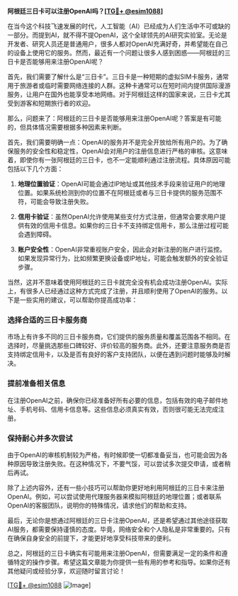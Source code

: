 **阿根廷三日卡可以注册OpenAI吗？[[TG💪+ @esim1088](https://t.me/s/esim1088)]**

在当今这个科技飞速发展的时代，人工智能（AI）已经成为人们生活中不可或缺的一部分。而提到AI，就不得不提OpenAI，这个全球领先的AI研究实验室。无论是开发者、研究人员还是普通用户，很多人都对OpenAI充满好奇，并希望能在自己的设备上使用它的服务。然而，最近有一个问题让很多人感到困惑——阿根廷的三日卡是否能够用来注册OpenAI呢？

首先，我们需要了解什么是“三日卡”。三日卡是一种短期的虚拟SIM卡服务，通常用于旅游者或临时需要网络连接的人群。这种卡通常可以在短时间内提供国际漫游服务，让用户在国外也能享受本地网络。对于阿根廷这样的国家来说，三日卡尤其受到游客和短期旅行者的欢迎。

那么，问题来了：阿根廷的三日卡是否能够用来注册OpenAI呢？答案是有可能的，但具体情况需要根据多种因素来判断。

首先，我们需要明确一点：OpenAI的服务并不是完全开放给所有用户的。为了确保服务的安全性和稳定性，OpenAI会对用户的注册信息进行严格的审核。这意味着，即使你有一张阿根廷的三日卡，也不一定能顺利通过注册流程。具体原因可能包括以下几个方面：

1. **地理位置验证**：OpenAI可能会通过IP地址或其他技术手段来验证用户的地理位置。如果系统检测到你的位置不在阿根廷或者与三日卡提供的服务范围不符，可能会导致注册失败。
   
2. **信用卡验证**：虽然OpenAI允许使用某些支付方式注册，但通常会要求用户提供有效的信用卡信息。如果你的三日卡不支持绑定信用卡，那么注册过程可能会遇到障碍。

3. **账户安全性**：OpenAI非常重视账户安全，因此会对新注册的账户进行监控。如果发现异常行为，比如频繁更换设备或IP地址，可能会触发额外的安全验证步骤。

当然，这并不意味着使用阿根廷的三日卡就完全没有机会成功注册OpenAI。实际上，有很多人已经通过这种方式完成了注册，并且顺利使用了OpenAI的服务。以下是一些实用的建议，可以帮助你提高成功率：

### **选择合适的三日卡服务商**
市场上有许多不同的三日卡服务商，它们提供的服务质量和覆盖范围各不相同。在选择时，尽量挑选那些口碑较好、评价较高的服务商。此外，还要注意服务商是否支持绑定信用卡，以及是否有良好的客户支持团队，以便在遇到问题时能够及时解决。

### **提前准备相关信息**
在注册OpenAI之前，确保你已经准备好所有必要的信息，包括有效的电子邮件地址、手机号码、信用卡信息等。这些信息必须真实有效，否则很可能无法完成注册。

### **保持耐心并多次尝试**
由于OpenAI的审核机制较为严格，有时候即使一切都准备妥当，也可能会因为各种原因导致注册失败。在这种情况下，不要气馁，可以尝试多次提交申请，或者稍后再试。

除了上述内容外，还有一些小技巧可以帮助你更好地利用阿根廷的三日卡来注册OpenAI。例如，可以尝试使用代理服务器来模拟阿根廷的地理位置；或者联系OpenAI的客服团队，说明你的特殊情况，请求他们的帮助和支持。

最后，无论你是想通过阿根廷的三日卡注册OpenAI，还是希望通过其他途径获取AI服务，都需要保持谨慎的态度。毕竟，网络安全和个人隐私是非常重要的。只有在确保自身安全的前提下，才能更好地享受科技带来的便利。

总之，阿根廷的三日卡确实有可能用来注册OpenAI，但需要满足一定的条件和遵循特定的操作步骤。希望这篇文章能为你提供一些有用的参考和指导。如果你还有其他疑问或经验分享，欢迎随时留言讨论！

[[TG💪+ @esim1088](https://t.me/s/esim1088) ![Image](https://i.postimg.cc/4NQfJmqS/Snipaste-2025-05-13-00-14-12.png)]